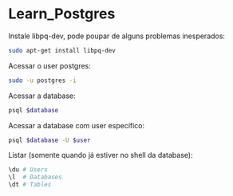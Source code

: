 # Learn_Postgres

Instale libpq-dev, pode poupar de alguns problemas inesperados:
```bash
sudo apt-get install libpq-dev
```

Acessar o user postgres:
```bash
sudo -u postgres -i
```

Acessar a database:
```bash
psql $database
```

Acessar a database com user específico:
```bash
psql $database -U $user
```

Listar (somente quando já estiver no shell da database):
```bash
\du # Users
\l  # Databases
\dt # Tables
```